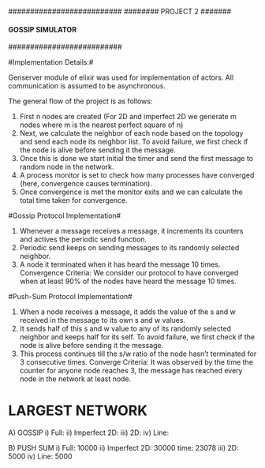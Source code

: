 ##########################
######## PROJECT 2 ####### 
#### GOSSIP SIMULATOR ####
##########################

#Implementation Details:#

Genserver module of elixir was used for implementation of actors. All communication is assumed to be asynchronous.

The general flow of the project is as follows:
1)	First n nodes are created (For 2D and imperfect 2D we generate m nodes where m is the nearest perfect square of n)
2)	Next, we calculate the neighbor of each node based on the topology and send each node its neighbor list. To avoid failure, we first check if the node is alive before sending it the message.
3)	Once this is done we start initial the timer and send the first message to random node in the network.
4)	A process monitor is set to check how many processes have converged (here, convergence causes termination).
5)	Once convergence is met the monitor exits and we can calculate the total time taken for convergence.

#Gossip Protocol Implementation#
1)	Whenever a message receives a message, it increments its counters and actives the periodic send function.
2)	Periodic send keeps on sending messages to its randomly selected neighbor.
3)	A node it terminated when it has heard the message 10 times.
Convergence Criteria: We consider our protocol to have converged when at least 90% of the nodes have heard the message 10 times.

#Push-Sum Protocol Implementation#
1)	When a node receives a message, it adds the value of the s and w received in the message to its own s and w values.
2)	It sends half of this s and w value to any of its randomly selected neighbor and keeps half for its self. To avoid failure, we first check if the node is alive before sending it the message.
3)	This process continues till the s/w ratio of the node hasn’t terminated for 3 consecutive times. 
Converge Criteria: It was observed by the time the counter for anyone node reaches 3, the message has reached every node in the network at least node.

# LARGEST NETWORK #

A) GOSSIP
  i) Full:
  ii) Imperfect 2D:
  iii) 2D:
  iv) Line:
  

B) PUSH SUM
  i) Full: 10000 
  ii) Imperfect 2D: 30000 time: 23078
  iii) 2D: 5000
  iv) Line: 5000
